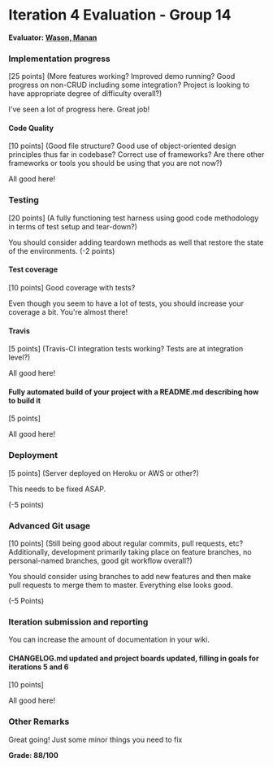 # Iteration 4 Evaluation - Group 14

**Evaluator: [Wason, Manan](mailto:mwason1@jhu.edu)**

### Implementation progress
[25 points] (More features working?  Improved demo running?  Good progress on non-CRUD including some integration? Project is looking to have appropriate degree of difficulty overall?)

I've seen a lot of progress here. Great job!

#### Code Quality
[10 points] (Good file structure?  Good use of object-oriented design principles thus far in codebase?  Correct use of frameworks?  Are there other frameworks or tools you should be using that you are not now?)

All good here!

### Testing
[20 points] (A fully functioning test harness using good code methodology in terms of test setup and tear-down?)

You should consider adding teardown methods as well that restore the state of the environments. 
(-2 points)

#### Test coverage
[10 points] Good coverage with tests?

Even though you seem to have a lot of tests, you should increase your coverage a bit. You're almost there!


#### Travis
[5 points] (Travis-CI integration tests working?  Tests are at integration level?)

All good here!

#### Fully automated build of your project with a README.md describing how to build it
[5 points]

All good here!

### Deployment
[5 points] (Server deployed on Heroku or AWS or other?)

This needs to be fixed ASAP. 

(-5 points)

### Advanced Git usage
[10 points] (Still being good about regular commits, pull requests, etc?  Additionally, development primarily taking place on feature branches, no personal-named branches, good git workflow overall?)

You should consider using branches to add new features and then make pull requests to merge them to master. Everything else looks good.

(-5 Points)

### Iteration submission and reporting

You can increase the amount of documentation in your wiki.

#### CHANGELOG.md updated and project boards updated, filling in goals for iterations 5 and 6
[10 points]

All good here!

### Other Remarks

Great going! Just some minor things you need to fix

**Grade: 88/100**

